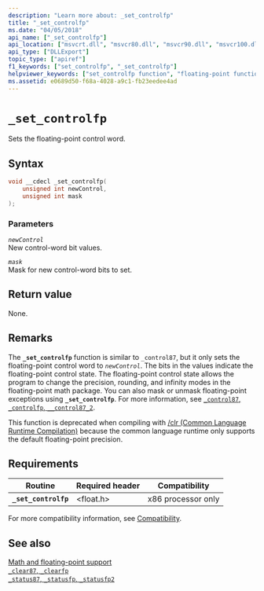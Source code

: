 ```yaml
---
description: "Learn more about: _set_controlfp"
title: "_set_controlfp"
ms.date: "04/05/2018"
api_name: ["_set_controlfp"]
api_location: ["msvcrt.dll", "msvcr80.dll", "msvcr90.dll", "msvcr100.dll", "msvcr100_clr0400.dll", "msvcr110.dll", "msvcr110_clr0400.dll", "msvcr120.dll", "msvcr120_clr0400.dll", "ucrtbase.dll", "api-ms-win-crt-runtime-l1-1-0.dll"]
api_type: ["DLLExport"]
topic_type: ["apiref"]
f1_keywords: ["set_controlfp", "_set_controlfp"]
helpviewer_keywords: ["set_controlfp function", "floating-point functions, setting control word", "_set_controlfp function"]
ms.assetid: e0689d50-f68a-4028-a9c1-fb23eedee4ad
---
```

# `_set_controlfp`

Sets the floating-point control word.

## Syntax

```C
void __cdecl _set_controlfp(
    unsigned int newControl,
    unsigned int mask
);
```

### Parameters

*`newControl`*\
New control-word bit values.

*`mask`*\
Mask for new control-word bits to set.

## Return value

None.

## Remarks

The **`_set_controlfp`** function is similar to `_control87`, but it only sets the floating-point control word to *`newControl`*. The bits in the values indicate the floating-point control state. The floating-point control state allows the program to change the precision, rounding, and infinity modes in the floating-point math package. You can also mask or unmask floating-point exceptions using **`_set_controlfp`**. For more information, see [`_control87`, `_controlfp`, `__control87_2`](control87-controlfp-control87-2.md).

This function is deprecated when compiling with [/clr (Common Language Runtime Compilation)](../../build/reference/clr-common-language-runtime-compilation.md) because the common language runtime only supports the default floating-point precision.

## Requirements

| Routine | Required header | Compatibility |
|---|---|---|
| **`_set_controlfp`** | \<float.h> | x86 processor only |

For more compatibility information, see [Compatibility](../compatibility.md).

## See also

[Math and floating-point support](../floating-point-support.md)\
[`_clear87`, `_clearfp`](clear87-clearfp.md)\
[`_status87`, `_statusfp`, `_statusfp2`](status87-statusfp-statusfp2.md)
